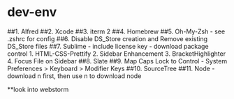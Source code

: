 # dev-env

##1. Alfred
##2. Xcode
##3. iterm 2
##4. Homebrew
##5. Oh-My-Zsh
    - see .zshrc for config
##6. Disable DS_Store creation and Remove existing DS_Store files
##7. Sublime
    - include license key
    - download package control
        1. HTML-CSS-Prettify
        2. Sidebar Enhancement
        3. BracketHighlighter
        4. Focus File on Sidebar
##8. Slate
##9. Map Caps Lock to Control
    - System Preferences > Keyboard > Modifier Keys
##10. SourceTree
##11. Node
    - download n first, then use n to download node

**look into webstorm

